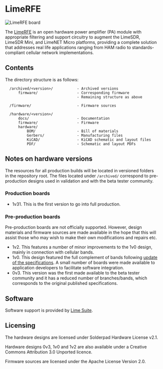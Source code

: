 # LimeRFE

![LimeRFE board](/images/LimeRFE_722w.jpg)

The [LimeRFE](https://www.crowdsupply.com/lime-micro/limerfe) is an open hardware power amplifier (PA) module with appropriate filtering and support circuitry to augment the LimeSDR, LimeSDR Mini, and LimeNET Micro platforms, providing a complete solution that addresses real life applications ranging from HAM radio to standards-compliant cellular network implementations.

## Contents

The directory structure is as follows:

      /archived/<version>/           - Archived versions
          firmware/                  - Corresponding firmware
                                     - Remaining structure as above

      /firmware/                     - Firmware sources

      /hardware/<version>/
          docs/                      - Documentation
          firmware/                  - Firmware
          hardware/
              BOM/                   - Bill of materials
              Gerbers/               - Manufacturing files
              KiCAD/                 - KiCAD schematic and layout files
              PDF/                   - Schematic and layout PDFs

## Notes on hardware versions

The resources for all production builds will be located in versioned folders in the repository root. The files located under `/archived/` correspond to pre-production designs used in validation and with the beta tester community.

### Production boards

* 1v31. This is the first version to go into full production.

### Pre-production boards

Pre-production boards are not officially supported. However, design materials and firmware sources are made available in the hope that this will assist those who may wish to make their own modifications and repairs etc. 

* 1v2. This features a number of minor improvements to the 1v0 design, mainly in
connection with cellular bands.
* 1v0. This design featured the full complement of bands following [update of the specifications](https://www.crowdsupply.com/lime-micro/limerfe/updates/performance-of-the-final-production-board). A small number of boards were made available to application developers to facilitate software integration.
* 0v3. This version was the first made available to the beta tester community and it has a reduced number of branches/bands, which corresponds to the original published specifications. 

## Software

Software support is provided by [Lime Suite](https://github.com/myriadrf/LimeSuite).

## Licensing

The hardware designs are licensed under Solderpad Hardware License v2.1.

Hardware designs 0v3, 1v0 and 1v2 are also available under a Creative Commons
Attribution 3.0 Unported licence.

Firmware sources are licensed under the Apache License Version 2.0.
